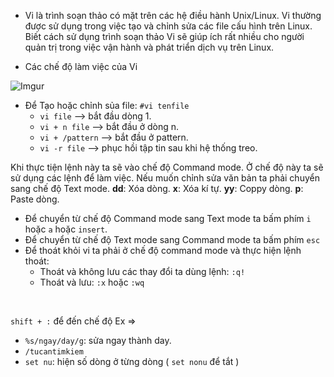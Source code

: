 - Vi là trình soạn thảo có mặt trên các hệ điều hành Unix/Linux. Vi thường được sử dụng
trong việc tạo và chỉnh sửa các file cấu hình trên Linux. Biết cách sử dụng trình soạn thảo
Vi sẽ giúp ích rất nhiều cho người quản trị trong việc vận hành và phát triển dịch vụ trên
Linux.

- Các chế độ làm việc của Vi

![Imgur](https://i.imgur.com/58gUD92.png)

- Để Tạo hoặc chỉnh sủa file:  ```#vi tenfile```
  + ```vi file``` --> bắt đầu dòng 1.
  + ```vi + n file``` --> bắt đầu ở dòng n.
  + ```vi + /pattern``` --> bắt đầu ở pattern.
  + ```vi -r file``` --> phục hồi tập tin sau khi hệ thống treo.  <br/>
  
Khi thực tiện lệnh này ta sẽ vào chế độ Command mode. Ở chế độ này ta sẽ sử dụng các lệnh để làm việc. Nếu muốn chỉnh sửa văn bản ta phải chuyển sang chế độ Text mode.
  **dd**: Xóa dòng.
  **x**: Xóa kí tự.
  **yy**: Coppy dòng.
  **p**: Paste dòng.
  
- Để chuyển từ chế độ Command mode sang Text mode ta bấm phím ```i``` hoặc ```a``` hoặc ```insert```.
- Để chuyển từ chế độ Text mode sang Command mode ta bấm phím ```esc```
- Để thoát khỏi vi ta phải ở chế độ command mode và thực hiện lệnh thoát:
  + Thoát và không lưu các thay đổi ta dùng lệnh: ```:q!```
  + Thoát và lưu: ```:x``` hoặc ```:wq```

<br/>

```shift + :```  để đến chế độ Ex =>  <br/>
- ```%s/ngay/day/g```: sửa ngay thành day.
- ```/tucantimkiem```
- ```set nu```: hiện số dòng ở từng dòng ( ```set nonu``` để tắt )
